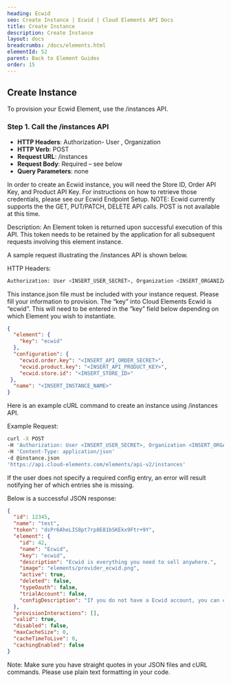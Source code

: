 ```yaml
---
heading: Ecwid
seo: Create Instance | Ecwid | Cloud Elements API Docs
title: Create Instance
description: Create Instance
layout: docs
breadcrumbs: /docs/elements.html
elementId: 52
parent: Back to Element Guides
order: 15
---
```


## Create Instance

To provision your Ecwid Element, use the /instances API.

### Step 1. Call the /instances API

* __HTTP Headers__: Authorization- User <user secret>, Organization <organization secret>
* __HTTP Verb__: POST
* __Request URL__: /instances
* __Request Body__: Required – see below
* __Query Parameters__: none

In order to create an Ecwid instance, you will need the Store ID, Order API Key, and Product API Key. For instructions on how to retrieve those credentials, please see our Ecwid Endpoint Setup.
NOTE: Ecwid currently supports the the GET, PUT/PATCH, DELETE API calls. POST is not available at this time.

Description: An Element token is returned upon successful execution of this API. This token needs to be retained by the application for all subsequent requests involving this element instance.

A sample request illustrating the /instances API is shown below.

HTTP Headers:

```bash
Authorization: User <INSERT_USER_SECRET>, Organization <INSERT_ORGANIZATION_SECRET>

```
This instance.json file must be included with your instance request.  Please fill your information to provision.  The “key” into Cloud Elements Ecwid is “ecwid”.  This will need to be entered in the “key” field below depending on which Element you wish to instantiate.

```json
{
  "element": {
    "key": "ecwid"
  },
  "configuration": {
    "ecwid.order.key": "<INSERT_API_ORDER_SECRET>",
    "ecwid.product.key": "<INSERT_API_PRODUCT_KEY>",
    "ecwid.store.id": "<INSERT_STORE_ID>"
 },
  "name": "<INSERT_INSTANCE_NAME>"
}
```

Here is an example cURL command to create an instance using /instances API.

Example Request:

```bash
curl -X POST
-H 'Authorization: User <INSERT_USER_SECRET>, Organization <INSERT_ORGANIZATION_SECRET>'
-H 'Content-Type: application/json'
-d @instance.json
'https://api.cloud-elements.com/elements/api-v2/instances'
```

If the user does not specify a required config entry, an error will result notifying her of which entries she is missing.

Below is a successful JSON response:

```json
{
  "id": 12345,
  "name": "test",
  "token": "dsPr6AheLIS8pt7rp8E81bSKEkx9Ftr+9Y",
  "element": {
    "id": 42,
    "name": "Ecwid",
    "key": "ecwid",
    "description": "Ecwid is everything you need to sell anywhere.",
    "image": "elements/provider_ecwid.png",
    "active": true,
    "deleted": false,
    "typeOauth": false,
    "trialAccount": false,
    "configDescription": "If you do not have a Ecwid account, you can create one at Ecwid Signup"
  },
  "provisionInteractions": [],
  "valid": true,
  "disabled": false,
  "maxCacheSize": 0,
  "cacheTimeToLive": 0,
  "cachingEnabled": false
}
```
Note:  Make sure you have straight quotes in your JSON files and cURL commands.  Please use plain text formatting in your code.
